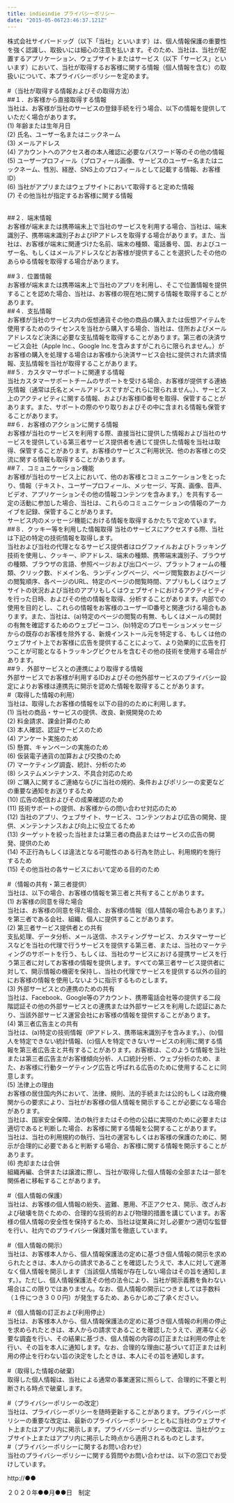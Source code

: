 ```yaml
---
title: indieindie プライバシーポリシー
date: "2015-05-06T23:46:37.121Z"
---
```


株式会社サイバードッグ（以下「当社」といいます）は、個人情報保護の重要性を強く認識し、取扱いには細心の注意を払います。そのため、当社は、当社が配置するアプリケーション、ウェブサイトまたはサービス（以下「サービス」といいます）において、当社が取得するお客様に関する情報（個人情報を含む）の取扱いについて、本プライバシーポリシーを定めます。  

#（当社が取得する情報およびその取得方法）  
##１．お客様から直接取得する情報  
当社は、お客様が当社のサービスの登録手続を行う場合、以下の情報を提供していただく場合があります。  
(1) 年齢または生年月日  
(2) 氏名、ユーザー名またはニックネーム  
(3) メールアドレス  
(4) アカウントへのアクセス者の本人確認に必要なパスワード等のその他の情報  
(5) ユーザープロフィール（プロフィール画像、サービスのユーザー名またはニックネーム、性別、経歴、SNS上のプロフィールとして記載する情報、お客様ID）  
(6) 当社がアプリまたはウェブサイトにおいて取得すると定めた情報  
(7) その他当社が指定するお客様に関する情報  
​

##２．端末情報  
お客様が端末または携帯端末上で当社のサービスを利用する場合、当社は、端末識別子、携帯端末識別子およびIPアドレスを取得する場合があります。また、当社は、お客様が端末に関連づけた名前、端末の種類、電話番号、国、およびユーザー名、もしくはメールアドレスなどお客様が提供することを選択したその他のあらゆる情報を取得する場合があります。  

##３．位置情報  
お客様が端末または携帯端末上で当社のアプリを利用し、そこで位置情報を提供することを認めた場合、当社は、お客様の現在地に関する情報を取得することがあります。  
​
##４．支払情報  
お客様が当社のサービス内の仮想通貨その他の商品の購入または仮想アイテムを使用するためのライセンスを当社から購入する場合、当社は、住所およびメールアドレスなど決済に必要な支払情報を取得することがあります。第三者の決済サービス会社（Apple Inc.、Google Inc.を含みますがこれらに限られません。）がお客様の購入を処理する場合はお客様から決済サービス会社に提供された請求情報、支払情報を当社が取得することがあります。  
​
##５．カスタマーサポートに関連する情報  
当社カスタマーサポートチームのサポートを受ける場合、お客様が提供する連絡先情報（通常は氏名とメールアドレスですがこれらに限られません。）、サービス上のアクティビティに関する情報、およびお客様ID番号を取得、保管することがあります。また、サポートの際のやり取りおよびその中に含まれる情報も保管することがあります。  
​
##６．お客様のアクションに関する情報  
お客様が当社のサービスを利用する際、直接当社に提供した情報および当社のサービスを提供している第三者サービス提供者を通じて提供した情報を当社は取得、保管することがあります。お客様のサービスご利用状況、他のお客様との交流に関する情報も取得することがあります。  
​
##７．コミュニケーション機能  
お客様が当社のサービス上において、他のお客様とコミュニケーションをとったり、情報（テキスト、ユーザープロフィール、メッセージ、写真、画像、音声、ビデオ、アプリケーションその他の情報コンテンツを含みます。）を共有する一定の活動に参加した場合、当社は、これらのコミュニケーションの情報のアーカイブを記録、保管することがあります。  
サービス内のメッセージ機能における情報を取得するかたちで定めています。  
​
##８．クッキー等を利用した情報取得
当社のサービスにアクセスする際、当社は下記の特定の技術情報を取得します。  
当社および当社の代理となるサービス提供者はログファイルおよびトラッキング技術を使用し、クッキー、IPアドレス、端末の種類、携帯端末識別子、ブラウザの種類、ブラウザの言語、参照ページおよび出口ページ、プラットフォームの種類、クリック数、ドメイン名、ランディングページ、ページ閲覧数およびページの閲覧順序、各ページのURL、特定のページの閲覧時間、アプリもしくはウェブサイトの状況および当社のアプリもしくはウェブサイトにおけるアクティビティを行った日時、およびその他の情報を取得、分析することがあります。内部での使用を目的とし、これらの情報をお客様のユーザーID番号と関連づける場合もあります。また、当社は、(a)特定のページの閲覧の有無、もしくはメールの開封の有無を確認するためのウェブビーコン、(b)特定のプロモーションメッセージからの既存のお客様を除外する、新規インストール元を特定する、もしくは他のウェブサイト上でお客様に広告を提供することによって、より効果的に広告を打つことが可能となるトラッキングピクセルを含むその他の技術を使用する場合があります。  
​
##９．外部サービスとの連携により取得する情報  
外部サービスでお客様が利用するIDおよびその他外部サービスのプライバシー設定によりお客様は連携先に開示を認めた情報を取得することがあります。  
​
#（取得した情報の利用）  
当社は、取得したお客様の情報を以下の目的のために利用します。  
(1) 当社の商品・サービスの提供、改良、新規開発のため  
(2) 料金請求、課金計算のため  
(3) 本人確認、認証サービスのため  
(4) アンケート実施のため  
(5) 懸賞、キャンペーンの実施のため  
(6) 仮装電子通貨の加算および交換のため  
(7) マーケティング調査、統計、分析のため  
(8) システムメンテナンス、不具合対応のため  
(9) ご購入に関するご連絡ならびに当社の規約、条件およびポリシーの変更などの重要な通知をお送りするため  
(10) 広告の配信およびその成果確認のため  
(11) 技術サポートの提供、お客様からの問い合わせ対応のため  
(12) 当社のアプリ、ウェブサイト、サービス、コンテンツおよび広告の開発、提供、メンテンナンスおよび向上に役立てるため  
(13) ターゲットを絞った当社または第三者の商品またはサービスの広告の開発、提供のため  
(14) 不正行為もしくは違法となる可能性のある行為を防止し、利用規約を施行するため  
(15) その他当社の各サービスにおいて定める目的のため  

#（情報の共有・第三者提供）  
当社は、以下の場合、お客様の情報を第三者と共有することがあります。  
(1) お客様の同意を得た場合  
当社は、お客様の同意を得た場合、お客様の情報（個人情報の場合もあります。）を第三者である会社、組織、個人に提供することがあります。  
(2) 第三者サービス提供者との共有  
支払処理、データ分析、メール送信、ホスティングサービス、カスタマーサービスなどを当社の代理で行うサービスを提供する第三者、または、当社のマーケティングのサポートを行う、もしくは、当社のサービスにおける提携サービスを行う第三者に対してお客様の情報を提供します。すべての第三者サービス提供者に対して、開示情報の機密を保持し、当社の代理でサービスを提供する以外の目的にお客様の情報を使用しないように指示するものとします。  
(3) 外部サービスとの連携のための共有  
当社は、Facebook、Google等のアカウント、携帯電話会社等の提供する二段階認証その他の外部サービスとの連携または外部サービスを利用した認証にあたり、当該外部サービス運営会社にお客様の情報を提供することがあります。  
(4) 第三者広告主との共有  
当社は、(a)特定の技術情報（IPアドレス、携帯端末識別子を含みます。）、(b)個人を特定できない統計情報、(c)個人を特定できないサービスの利用に関する情報を第三者広告主と共有することがあります。お客様は、このような情報を当社または第三者広告主がお客様傾向分析、人口統計分析、ウェブ分析のため、また、お客様に行動ターゲティング広告と呼ばれる広告のために使用することに同意します。  
(5) 法律上の理由  
お客様の居住国内外において、法律、規則、法的手続または公的もしくは政府機関からの要求により、当社がお客様の個人情報を開示することが必要になる場合があります。  
当社は、国家安全保障、法の執行またはその他の公益に実現のために必要または適切であると判断した場合、お客様に関する情報を公開することがあります。  
当社は、当社の利用規約の執行、当社の運営もしくはお客様の保護のために、開示が合理的に必要であると判断する場合、お客様に関する情報を開示することがあります。  
(6) 売却または合併  
組織再編、合併または譲渡に際し、当社が取得した個人情報の全部または一部を関係者に移転することがあります。

#（個人情報の保護）  
当社は、お客様の個人情報の紛失、盗難、悪用、不正アクセス、開示、改ざんおよび破壊を防ぐための、合理的な技術的および物理的措置を講じています。お客様の個人情報の安全性を保持するため、当社は従業員に対し必要かつ適切な監督を行い、社内でのプライバシー保護対策を徹底しています。

#（個人情報の開示）  
当社は、お客様本人から、個人情報保護法の定めに基づき個人情報の開示を求められたときは、本人からの請求であることを確認したうえで、本人に対して遅滞なく個人情報を開示します（当該個人情報が存在しない場合はその旨を通知します。）。ただし、個人情報保護法その他の法令により、当社が開示義務を負わない場合はこの限りではありません。なお、個人情報の開示につきましては手数料（１件につき３００円）が発生するため、あらかじめご了承ください。  

#（個人情報の訂正および利用停止）  
当社は、お客様本人から、個人情報保護法の定めに基づき個人情報の利用の停止を求められたときは、本人からの請求であることを確認したうえで、遅滞なく必要な調査を行い、その結果に基づき、個人情報の内容の訂正または利用の停止を行い、その旨を本人に通知します。なお、合理的な理由に基づいて訂正または利用の停止を行わない旨の決定をしたときは、本人にその旨を通知します。
 
#（取得した情報の破棄）  
取得した個人情報は、当社による通常の事業運営に照らして、合理的に不要と判断される時点で破棄します。  

#（プライバシーポリシーの改定）  
当社は、プライバシーポリシーを随時更新することがあります。プライバシーポリシーの重要な改定は、最新のプライバシーポリシーとともに当社のウェブサイト上またはアプリ内に掲示します。プライバシーポリシーの改定は、当社がウェブサイト上またはアプリ内に掲示した時点から適用されるものとします。  
​
#（プライバシーポリシーに関するお問い合わせ）  
当社のプライバシーポリシーに関する質問やお問い合わせは、以下の窓口でお受けしています。  

http://●●

​２０２０年●●月●●日　制定
